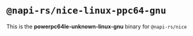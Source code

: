 # `@napi-rs/nice-linux-ppc64-gnu`

This is the **powerpc64le-unknown-linux-gnu** binary for `@napi-rs/nice`
